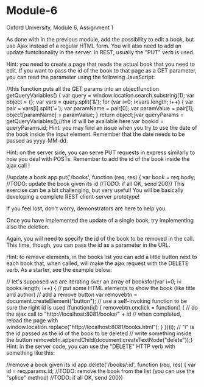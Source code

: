 # Module-6
Oxford University, Module 6, Assignment 1

As done with in the previous module, add the possibility to edit a book, but use Ajax instead of a regular HTML form. You will also need to add an update funtcitonality in the server. In REST, usually the "PUT" verb is used.

Hint: you need to create a page that reads the actual book that you need to edit. If you want to pass the id of the book to that page as a GET parameter, you can read the parameter using the following JavaScript:

//this function puts all the GET params into an objectfunction getQueryVariables() {   var query = window.location.search.substring(1);   var object = {};   var vars = query.split('&');   for (var i=0; i<vars.length; i++) {     var pair = vars[i].split('=');     var paramName = pair[0];     var paramValue = pair[1];     object[paramName] = paramValue;   }   return object;}var queryParams = getQueryVariables();//the id will be available here:var bookid = queryParams.id;
Hint: you may find an issue when you try to use the date of the book inside the input element. Remember that the date needs to be passed as yyyy-MM-dd.

Hint: on the server side, you can serve PUT requests in express similarly to how you deal with POSTs.
Remember to add the id of the book inside the ajax call !

//update a book
app.put('/books', function (req, res) {   var book = req.body;   //TODO: update the book given its id   //TODO: if all OK, send 200})
This exercise can be a bit challenging, but very useful!
You will be basically developing a complete REST client-server prototype!


If you feel lost, don't worry, demonstrators are here to help you.

Once you have implemented the update of a single book, try implementing also the deletion.

Again, you will need to specify the id of the book to be removed in the call. This time, though, you can pass the id as a parameter in the URL.

Hint: to remove elements, in the books list you can add a little button next to each book that, when called, will make the ajax request with the DELETE verb. As a starter, see the example below:

// let's supposed we are iterating over an array of booksfor(var i=0; i< books.length; i++) {   // put some HTML elements to show the book (like title and author)   // add a remove button   var removebtn = document.createElement("button");   // use a self-invoking function to be sure the right id is used   (function(id) {     removebtn.onclick = function() {       // do the ajax call to "http://localhost:8081/books/" + id       // when completed, reload the page with window.location.replace("http://localhost:8081/books.html");     }   })(i); // "i" is the id passed as the id of the book to be deleted   // write something inside the button   removebtn.appendChild(document.createTextNode("delete"));}
Hint: in the server code, you can use the "DELETE" HTTP verb with something like this:

//remove a book given its id
app.delete('/books/:id', function (req, res) {   var id = req.params.id;   //TODO: remove the book from the list (you can use the "splice" method)   //TODO: if all OK, send 200})
